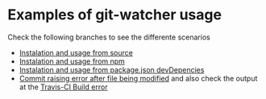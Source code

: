 Examples of git-watcher usage
====================

Check the following branches to see the differente scenarios

- [Instalation and usage from source](../../tree/example-instalation-from-source)
- [Instalation and usage from npm](../../tree/example-instalation-from-npm)
- [Instalation and usage from package.json devDepencies](../../tree/example-instalation-usage-from-npm-script)
- [Commit raising error after file being modified](../../commit/e11964bb3083a7c3c9d3e7f516ba41a040030d25) and also check the output at the [Travis-CI Build error](https://travis-ci.org/felipesabino/gitwatcher-examples/builds/35699997#L37)
